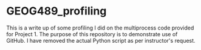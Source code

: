 # GEOG489_profiling
This is a write up of some profiling I did on the multiprocess code provided for Project 1.
The purpose of this repository is to demonstrate use of GitHub.
I have removed the actual Python script as per instructor's request.
